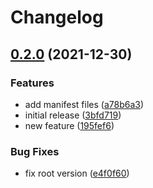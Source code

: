 # Changelog

## [0.2.0](https://github.com/chingor13/rp-1170/compare/release-please-issue-1170-v0.1.0...release-please-issue-1170-v0.2.0) (2021-12-30)


### Features

* add manifest files ([a78b6a3](https://github.com/chingor13/rp-1170/commit/a78b6a37d9ad6c9984c77724235902dda60684bb))
* initial release ([3bfd719](https://github.com/chingor13/rp-1170/commit/3bfd719e80355a573d71e1496335f981d63473e2))
* new feature ([195fef6](https://github.com/chingor13/rp-1170/commit/195fef65a1bc11a12280a8bfe3f6f3df5eb4ca94))


### Bug Fixes

* fix root version ([e4f0f60](https://github.com/chingor13/rp-1170/commit/e4f0f600c1fe4eb803a1a88a70a1b47e42440fa4))
